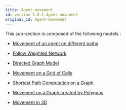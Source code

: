 ```yaml
---
title: Agent movement
id: version-1.8.1-Agent-movement
original_id: Agent-movement
---
```



This sub-section is composed of the following models :

* [ Movement of an agent on different paths](Agent-movement-Follow-Path)

* [ Follow Weighted Network](Agent-movement-Follow-Weighted-Network-(Agents))

* [ Directed Graph Model](Agent-movement-Goto-Directed-Graph)

* [ Movement on a Grid of Cells](Agent-movement-Goto-Grid)

* [ Shortest Path Computation on a Graph](Agent-movement-Goto-Network)

* [ Movement on a Graph created by Polygons](Agent-movement-Goto-Polygon)

* [ Movement in 3D](Agent-movement-Moving3D)

